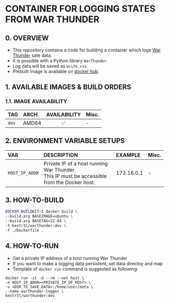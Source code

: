 # CONTAINER FOR LOGGING STATES FROM WAR THUNDER

## 0. OVERVIEW

- This repository contains a code for building a container which logs [War Thunder](https://warthunder.com/en) sate data.
- It is possible with a Python library `WarThunder`.
- Log data will be saved as `write.csv`.
- Prebuilt image is available on [docker hub](https://hub.docker.com/r/kestr3l/warthunder-logger).

## 1. AVAILABLE IMAGES & BUILD ORDERS

### 1.1. IMAGE AVAILABILITY

|TAG|ARCH|AVAILABILITY|Misc.|
|:-|:-|:-:|:-|
|`dev`|AMD64|✅|-|

## 2. ENVIRONMENT VARIABLE SETUPS

|VAR|DESCRIPTION|EXAMPLE|Misc.|
|:-|:-|:-|:-|
|`HOST_IP_ADDR`|Private IP of a host running War Thunder.<br/>This IP must be accessible from the Docker host.|172.16.0.1|-|
## 3. HOW-TO-BUILD

```bash
DOCKER_BUILDKIT=1 docker build \
--build-arg BASEIMAGE=ubuntu \
--build-arg BASETAG=22.04 \
-t kestr3l/warthunder:dev \
-f ./Dockerfile .
```

## 4. HOW-TO-RUN

- Get a private IP address of a host running War Thunder
- If you want to make a logging data persistent, set data directoy and map
- Template of `docker run` command is suggested as following:

```shell
docker run -it -d --rm --net host \
-e HOST_IP_ADDR=<PRIVATE_IP_OF_HOST> \
-v <DIR_TO_SAVE_DATA>:/home/user/data \
--name warthunder-logger \
kestr3l/warthunder:dev
```